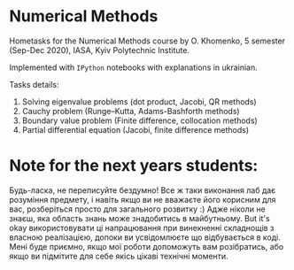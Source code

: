 # Numerical Methods
Hometasks for the Numerical Methods course by O. Khomenko, 5 semester (Sep-Dec 2020), IASA, Kyiv Polytechnic Institute.

Implemented with `IPython` notebooks with explanations in ukrainian.

Tasks details:
1. Solving eigenvalue problems (dot product, Jacobi, QR methods)
2. Cauchy problem (Runge–Kutta, Adams-Bashforth methods)
3. Boundary value problem (Finite difference, collocation methods)
4. Partial differential equation (Jacobi, finite difference methods)

# Note for the next years students:
Будь-ласка, не переписуйте бездумно! Все ж таки виконання лаб дає розуміння предмету, і навіть якщо ви не вважаєте його корисним для вас, розберіться просто для загального розвитку :)
Адже ніколи не знаєш, яка область знань може знадобитись в майбутньому.
But it's okay використовувати ці напрацювання при винекненні складнощів з власною реалізацією, допоки ви усвідомлюєте що відбувається в коді.
Мені буде приємно, якщо мої роботи допоможуть вам розібратись, або якщо ви підмітите для себе якісь цікаві технічні моменти.
